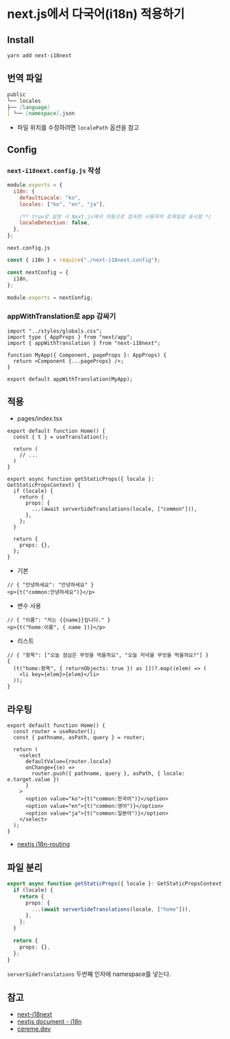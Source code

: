 # next.js에서 다국어(i18n) 적용하기

## Install

```shell
yarn add next-i18next
```

## 번역 파일

```md
public
└── locales
├── [language]
| └── [namespace].json
```

- 파일 위치를 수정하려면 `localePath` 옵션을 참고

## Config

### `next-i18next.config.js` 작성

```js
module.exports = {
  i18n: {
    defaultLocale: "ko",
    locales: ["ko", "en", "ja"],

    /** true로 설정 시 Next.js에서 자동으로 접속한 사용자의 로케일로 표시함 */
    localeDetection: false,
  },
};
```

`next.config.js`

```js
const { i18n } = require("./next-i18next.config");

const nextConfig = {
  i18n,
};

module.exports = nextConfig;
```

### appWithTranslation로 app 감싸기

```tsx
import "../styles/globals.css";
import type { AppProps } from "next/app";
import { appWithTranslation } from "next-i18next";

function MyApp({ Component, pageProps }: AppProps) {
  return <Component {...pageProps} />;
}

export default appWithTranslation(MyApp);
```

## 적용

- pages/index.tsx

```tsx
export default function Home() {
  const { t } = useTranslation();

  return (
    // ...
  )
}

export async function getStaticProps({ locale }: GetStaticPropsContext) {
  if (locale) {
    return {
      props: {
        ...(await serverSideTranslations(locale, ["common"])),
      },
    };
  }

  return {
    props: {},
  };
}
```

- 기본

```tsx
// { "안녕하세요": "안녕하세요" }
<p>{t("common:안녕하세요")}</p>
```

- 변수 사용

```tsx
// { "이름": "저는 {{name}}입니다." }
<p>{t("home:이름", { name })}</p>
```

- 리스트

```tsx
// { "항목": ["오늘 점심은 무엇을 먹을까요", "오늘 저녁을 무엇을 먹을까요?"] }
{
  (t("home:항목", { returnObjects: true }) as [])?.map((elem) => (
    <li key={elem}>{elem}</li>
  ));
}
```

## 라우팅

```tsx
export default function Home() {
  const router = useRouter();
  const { pathname, asPath, query } = router;

  return (
    <select
      defaultValue={router.locale}
      onChange={(e) =>
        router.push({ pathname, query }, asPath, { locale: e.target.value })
      }
    >
      <option value="ko">{t("common:한국어")}</option>
      <option value="en">{t("common:영어")}</option>
      <option value="ja">{t("common:일본어")}</option>
    </select>
  );
}
```

- [nextjs i18n-routing](https://nextjs.org/docs/advanced-features/i18n-routing#transition-between-locales)

## 파일 분리

```ts
export async function getStaticProps({ locale }: GetStaticPropsContext) {
  if (locale) {
    return {
      props: {
        ...(await serverSideTranslations(locale, ["home"])),
      },
    };
  }

  return {
    props: {},
  };
}
```

`serverSideTranslations` 두번째 인자에 namespace를 넣는다.

## 참고

- [next-i18next](https://github.com/i18next/next-i18next)
- [nextjs document - i18n](https://nextjs.org/docs/advanced-features/i18n-routing)
- [cereme.dev](https://cereme.dev/frontend/i18n-flask-babel-next-i18next/)
